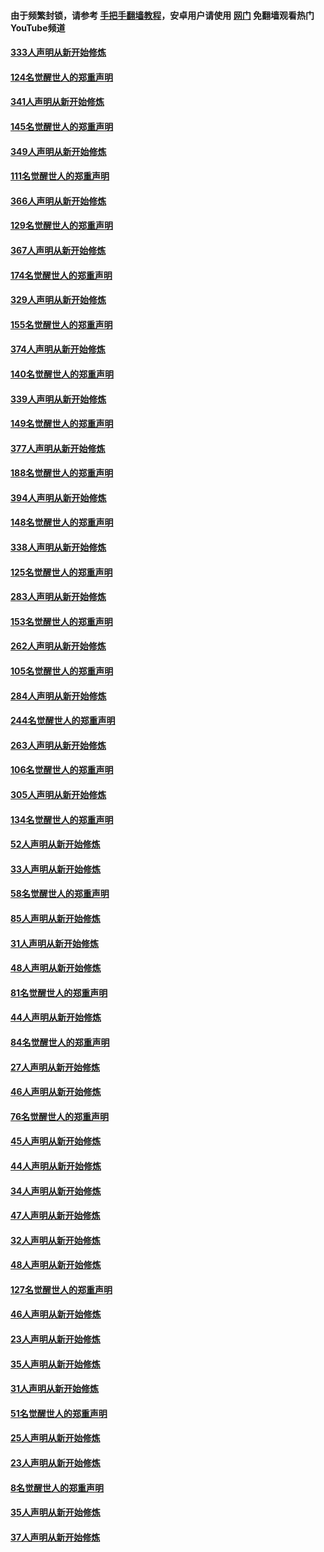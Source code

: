 #### 由于频繁封锁，请参考 [手把手翻墙教程](https://github.com/gfw-breaker/guides/wiki/)，安卓用户请使用 [网门](https://github.com/gfw-breaker/nogfw/blob/master/dl.md?t=07041000) 免翻墙观看热门YouTube频道 

#### [333人声明从新开始修炼](../pages/91/427525.md?t=07041000) 

#### [124名觉醒世人的郑重声明](../pages/91/427524.md?t=07041000) 

#### [341人声明从新开始修炼](../pages/91/427255.md?t=07041000) 

#### [145名觉醒世人的郑重声明](../pages/91/427254.md?t=07041000) 

#### [349人声明从新开始修炼](../pages/91/426969.md?t=07041000) 

#### [111名觉醒世人的郑重声明](../pages/91/426968.md?t=07041000) 

#### [366人声明从新开始修炼](../pages/91/426737.md?t=07041000) 

#### [129名觉醒世人的郑重声明](../pages/91/426736.md?t=07041000) 

#### [367人声明从新开始修炼](../pages/91/426421.md?t=07041000) 

#### [174名觉醒世人的郑重声明](../pages/91/426420.md?t=07041000) 

#### [329人声明从新开始修炼](../pages/91/426139.md?t=07041000) 

#### [155名觉醒世人的郑重声明](../pages/91/426138.md?t=07041000) 

#### [374人声明从新开始修炼](../pages/91/425811.md?t=07041000) 

#### [140名觉醒世人的郑重声明](../pages/91/425810.md?t=07041000) 

#### [339人声明从新开始修炼](../pages/91/425690.md?t=07041000) 

#### [149名觉醒世人的郑重声明](../pages/91/425689.md?t=07041000) 

#### [377人声明从新开始修炼](../pages/91/424867.md?t=07041000) 

#### [188名觉醒世人的郑重声明](../pages/91/424866.md?t=07041000) 

#### [394人声明从新开始修炼](../pages/91/423914.md?t=07041000) 

#### [148名觉醒世人的郑重声明](../pages/91/423913.md?t=07041000) 

#### [338人声明从新开始修炼](../pages/91/423540.md?t=07041000) 

#### [125名觉醒世人的郑重声明](../pages/91/423539.md?t=07041000) 

#### [283人声明从新开始修炼](../pages/91/423296.md?t=07041000) 

#### [153名觉醒世人的郑重声明](../pages/91/423295.md?t=07041000) 

#### [262人声明从新开始修炼](../pages/91/423004.md?t=07041000) 

#### [105名觉醒世人的郑重声明](../pages/91/423003.md?t=07041000) 

#### [284人声明从新开始修炼](../pages/91/422707.md?t=07041000) 

#### [244名觉醒世人的郑重声明](../pages/91/422706.md?t=07041000) 

#### [263人声明从新开始修炼](../pages/91/422553.md?t=07041000) 

#### [106名觉醒世人的郑重声明](../pages/91/422552.md?t=07041000) 

#### [305人声明从新开始修炼](../pages/91/422153.md?t=07041000) 

#### [134名觉醒世人的郑重声明](../pages/91/422152.md?t=07041000) 

#### [52人声明从新开始修炼](../pages/91/421846.md?t=07041000) 

#### [33人声明从新开始修炼](../pages/91/421804.md?t=07041000) 

#### [58名觉醒世人的郑重声明](../pages/91/421845.md?t=07041000) 

#### [85人声明从新开始修炼](../pages/91/421769.md?t=07041000) 

#### [31人声明从新开始修炼](../pages/91/421763.md?t=07041000) 

#### [48人声明从新开始修炼](../pages/91/421605.md?t=07041000) 

#### [81名觉醒世人的郑重声明](../pages/91/421656.md?t=07041000) 

#### [44人声明从新开始修炼](../pages/91/421544.md?t=07041000) 

#### [84名觉醒世人的郑重声明](../pages/91/421543.md?t=07041000) 

#### [27人声明从新开始修炼](../pages/91/421465.md?t=07041000) 

#### [46人声明从新开始修炼](../pages/91/421454.md?t=07041000) 

#### [76名觉醒世人的郑重声明](../pages/91/421453.md?t=07041000) 

#### [45人声明从新开始修炼](../pages/91/421452.md?t=07041000) 

#### [44人声明从新开始修炼](../pages/91/421422.md?t=07041000) 

#### [34人声明从新开始修炼](../pages/91/421322.md?t=07041000) 

#### [47人声明从新开始修炼](../pages/91/421264.md?t=07041000) 

#### [32人声明从新开始修炼](../pages/91/421225.md?t=07041000) 

#### [48人声明从新开始修炼](../pages/91/421202.md?t=07041000) 

#### [127名觉醒世人的郑重声明](../pages/91/421224.md?t=07041000) 

#### [46人声明从新开始修炼](../pages/91/421203.md?t=07041000) 

#### [23人声明从新开始修炼](../pages/91/421138.md?t=07041000) 

#### [35人声明从新开始修炼](../pages/91/421122.md?t=07041000) 

#### [31人声明从新开始修炼](../pages/91/421081.md?t=07041000) 

#### [51名觉醒世人的郑重声明](../pages/91/421080.md?t=07041000) 

#### [25人声明从新开始修炼](../pages/91/421020.md?t=07041000) 

#### [23人声明从新开始修炼](../pages/91/420884.md?t=07041000) 

#### [8名觉醒世人的郑重声明](../pages/91/420883.md?t=07041000) 

#### [35人声明从新开始修炼](../pages/91/420809.md?t=07041000) 

#### [37人声明从新开始修炼](../pages/91/420766.md?t=07041000) 

